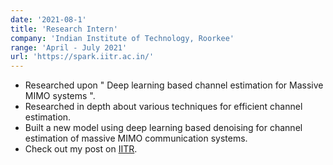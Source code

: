 ```yaml
---
date: '2021-08-1'
title: 'Research Intern'
company: 'Indian Institute of Technology, Roorkee'
range: 'April - July 2021'
url: 'https://spark.iitr.ac.in/'
---
```


- Researched upon " Deep learning based channel estimation for Massive MIMO systems ".
- Researched in depth about various techniques for efficient channel estimation.
- Built a new model using deep learning based denoising for channel estimation of massive MIMO
  communication systems.
- Check out my post on [IITR](https://www.linkedin.com/posts/yatharth-bansal-b919671b4_research-iitroorkee-wirelesscommunications-activity-6847462077444030464-GJmJ).

